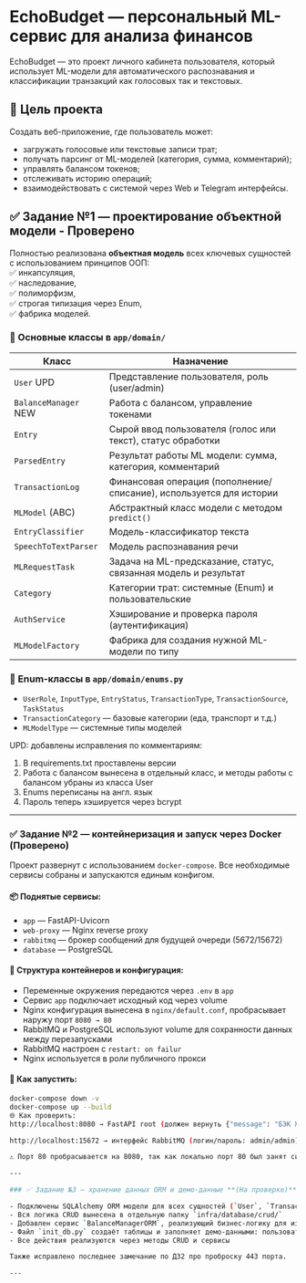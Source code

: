 # EchoBudget — персональный ML-сервис для анализа финансов

EchoBudget — это проект личного кабинета пользователя, который использует ML-модели для автоматического распознавания и классификации транзакций как голосовых так и текстовых.

## 🧩 Цель проекта

Создать веб-приложение, где пользователь может:
- загружать голосовые или текстовые записи трат;
- получать парсинг от ML-моделей (категория, сумма, комментарий);
- управлять балансом токенов;
- отслеживать историю операций;
- взаимодействовать с системой через Web и Telegram интерфейсы.

## ✅ Задание №1 — проектирование объектной модели - **Проверено**

Полностью реализована **объектная модель** всех ключевых сущностей с использованием принципов ООП:  
✅ инкапсуляция,  
✅ наследование,  
✅ полиморфизм,  
✅ строгая типизация через Enum,  
✅ фабрика моделей.

### 📁 Основные классы в `app/domain/`

| Класс                  | Назначение                                                                |
|------------------------|---------------------------------------------------------------------------|
| `User`             UPD | Представление пользователя, роль (user/admin)                             | 
| `BalanceManager`   NEW | Работа с балансом, управление токенами                                    | 
| `Entry`                | Сырой ввод пользователя (голос или текст), статус обработки               |
| `ParsedEntry`          | Результат работы ML модели: сумма, категория, комментарий                 |
| `TransactionLog`       | Финансовая операция (пополнение/списание), используется для истории       |
| `MLModel` (ABC)        | Абстрактный класс модели с методом `predict()`                            |
| `EntryClassifier`      | Модель-классификатор текста                                               |
| `SpeechToTextParser`   | Модель распознавания речи                                                 |
| `MLRequestTask`        | Задача на ML-предсказание, статус, связанная модель и результат           |
| `Category`             | Категории трат: системные (Enum) и пользовательские                       |
| `AuthService`          | Хэширование и проверка пароля (аутентификация)                            |
| `MLModelFactory`       | Фабрика для создания нужной ML-модели по типу                             |

### 📁 Enum-классы в `app/domain/enums.py`

- `UserRole`, `InputType`, `EntryStatus`, `TransactionType`, `TransactionSource`, `TaskStatus`
- `TransactionCategory` — базовые категории (еда, транспорт и т.д.)
- `MLModelType` — системные типы моделей

UPD: добавлены исправления по комментариям:
1. В requirements.txt проставлены версии
2. Работа с балансом вынесена в отдельный класс, и методы работы с балансом убраны из класса User
3. Enums переписаны на англ. язык
4. Пароль теперь хэшируется через bcrypt

---

### ✅ Задание №2 — контейнеризация и запуск через Docker **(Проверено)**

Проект развернут с использованием `docker-compose`. Все необходимые сервисы собраны и запускаются единым конфигом.

#### 📦 Поднятые сервисы:
- `app` — FastAPI-Uvicorn
- `web-proxy` — Nginx reverse proxy
- `rabbitmq` — брокер сообщений для будущей очереди (5672/15672)
- `database` — PostgreSQL

#### 📁 Структура контейнеров и конфигурация:

- Переменные окружения передаются через `.env` в `app`
- Сервис `app` подключает исходный код через volume
- Nginx конфигурация вынесена в `nginx/default.conf`, пробрасывает наружу порт `8080 → 80`
- RabbitMQ и PostgreSQL используют volume для сохранности данных между перезапусками
- RabbitMQ настроен с `restart: on failur`
- Nginx используется в роли публичного прокси

#### 🚀 Как запустить:

```bash
docker-compose down -v       
docker-compose up --build    
🌐 Как проверить:
http://localhost:8080 → FastAPI root (должен вернуть {"message": "БЭК ЖИВ"})

http://localhost:15672 → интерфейс RabbitMQ (логин/пароль: admin/admin)

⚠️ Порт 80 пробрасывается на 8080, так как локально порт 80 был занят системой (WSL ubuntu).

---

### ✅ Задание №3 — хранение данных ORM и демо-данные **(На проверке)**

- Подключены SQLAlchemy ORM модели для всех сущностей (`User`, `TransactionLog`, `Entry`, `ParsedEntry`, `Category`)
- Вся логика CRUD вынесена в отдельную папку `infra/database/crud/`
- Добавлен сервис `BalanceManagerORM`, реализующий бизнес-логику для изменения баланса и истории транзакций (с сохранением в базу)
- Файл `init_db.py` создаёт таблицы и заполняет демо-данными: пользователь, админ, баланс, категории, транзакции
- Все действия реализуются через методы CRUD и сервисы

Также исправлено последнее замечание по ДЗ2 про проброску 443 порта.

---